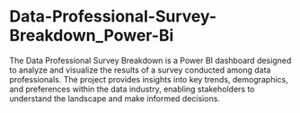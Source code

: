 # Data-Professional-Survey-Breakdown_Power-Bi
The Data Professional Survey Breakdown is a Power BI dashboard designed to analyze and visualize the results of a survey conducted among data professionals. The project provides insights into key trends, demographics, and preferences within the data industry, enabling stakeholders to understand the landscape and make informed decisions.
